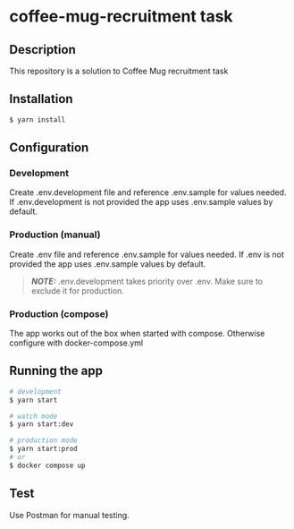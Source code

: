 # coffee-mug-recruitment task

## Description

This repository is a solution to Coffee Mug recruitment task

## Installation

```bash
$ yarn install
```

## Configuration

### Development
Create .env.development file and reference .env.sample for values needed.
If .env.development is not provided the app uses .env.sample values by default.

### Production (manual)
Create .env file and reference .env.sample for values needed.
If .env is not provided the app uses .env.sample values by default.

> **_NOTE:_**  .env.development takes priority over .env. Make sure to exclude it for production.

### Production (compose)
The app works out of the box when started with compose. Otherwise configure with docker-compose.yml

## Running the app

```bash
# development
$ yarn start

# watch mode
$ yarn start:dev

# production mode
$ yarn start:prod
# or
$ docker compose up
```

## Test

Use Postman for manual testing.
